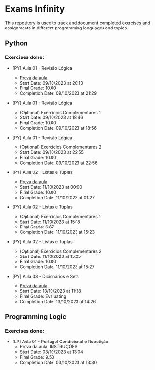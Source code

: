 # Exams Infinity

This repository is used to track and document completed exercises and assignments in different programming languages and topics.

## Python

### Exercises done:

- [PY] Aula 01 - Revisão Lógica
  - [Prova da aula](Python/PY-A01.py)
  - Start Date: 09/10/2023 at 20:13
  - Final Grade: 10.00
  - Completion Date: 09/10/2023 at 21:29

- [PY] Aula 01 - Revisão Lógica
  - (Optional) Exercícios Complementares 1
  - Start Date: 09/10/2023 at 18:46
  - Final Grade: 10.00
  - Completion Date: 09/10/2023 at 18:56

- [PY] Aula 01 - Revisão Lógica
  - (Optional) Exercícios Complementares 2
  - Start Date: 09/10/2023 at 22:55
  - Final Grade: 10.00
  - Completion Date: 09/10/2023 at 22:56
  
- [PY] Aula 02 - Listas e Tuplas
  - [Prova da aula](Python/PY-A02.py)
  - Start Date: 11/10/2023 at 00:00
  - Final Grade: 10.00
  - Completion Date: 11/10/2023 at 01:27
  
- [PY] Aula 02 - Listas e Tuplas
  - (Optional) Exercícios Complementares 1
  - Start Date: 11/10/2023 at 15:18
  - Final Grade: 6.67
  - Completion Date: 11/10/2023 at 15:23

- [PY] Aula 02 - Listas e Tuplas
  - (Optional) Exercícios Complementares 2
  - Start Date: 11/10/2023 at 15:25
  - Final Grade: 10.00
  - Completion Date: 11/10/2023 at 15:27

- [PY] Aula 03 - Dicionários e Sets
  - [Prova da aula](Python/PY-A03.py)
  - Start Date: 13/10/2023 at 11:38
  - Final Grade: Evaluating
  - Completion Date: 13/10/2023 at 14:26
  
## Programming Logic

### Exercises done:

- [LP] Aula 01 - Portugol Condicional e Repetição
  - Prova da aula: INSTRUÇÕES
  - Start Date: 03/10/2023 at 13:04
  - Final Grade: 9.50
  - Completion Date: 03/10/2023 at 13:30
